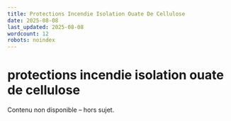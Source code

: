 ```yaml
---
title: Protections Incendie Isolation Ouate De Cellulose
date: 2025-08-08
last_updated: 2025-08-08
wordcount: 12
robots: noindex
---
```


# protections incendie isolation ouate de cellulose

Contenu non disponible – hors sujet.